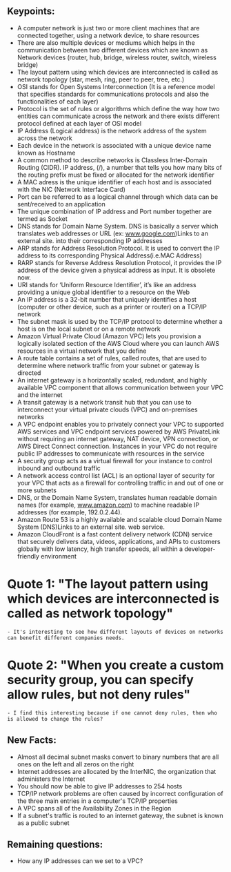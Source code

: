 ## Keypoints:
  - A computer network is just two or more client machines that are connected together, using a network device, to share resources
  - There are also multiple devices or mediums which helps in the communication between two different devices which are known as Network devices (router, hub, bridge, wireless router, switch, wireless bridge)
  - The layout pattern using which devices are interconnected is called as network topology (star, mesh, ring, peer to peer, tree, etc.)
  - OSI stands for Open Systems Interconnection (It is a reference model that specifies standards for communications protocols and also the functionalities of each layer)
  - Protocol is the set of rules or algorithms which define the way how two entities can communicate across the network and there exists different protocol defined at each layer of OSI model
  - IP Address (Logical address) is the network address of the system across the network
  - Each device in the network is associated with a unique device name known as Hostname
  - A common method to describe networks is Classless Inter-Domain Routing (CIDR). IP address, (/), a number that tells you how many bits of the routing prefix must be fixed or allocated for the network identifier
  - A MAC adress is the unique identifier of each host and is associated with the NIC (Network Interface Card)
  - Port can be referred to as a logical channel through which data can be sent/received to an application
  - The unique combination of IP address and Port number together are termed as Socket
  - DNS stands for Domain Name System. DNS is basically a server which translates web addresses or URL (ex: www.google.com)Links to an external site. into their corresponding IP addresses
  - ARP stands for Address Resolution Protocol. It is used to convert the IP address to its corresponding Physical Address(i.e.MAC Address)
  - RARP stands for Reverse Address Resolution Protocol,  it provides the IP address of the device given a physical address as input. It is obsolete now. 
  - URI stands for ‘Uniform Resource Identifier’, it’s like an address providing a unique global identifier to a resource on the Web
  - An IP address is a 32-bit number that uniquely identifies a host (computer or other device, such as a printer or router) on a TCP/IP network
  - The subnet mask is used by the TCP/IP protocol to determine whether a host is on the local subnet or on a remote network
  - Amazon Virtual Private Cloud (Amazon VPC) lets you provision a logically isolated section of the AWS Cloud where you can launch AWS resources in a virtual network that you define
  - A route table contains a set of rules, called routes, that are used to determine where network traffic from your subnet or gateway is directed
  - An internet gateway is a horizontally scaled, redundant, and highly available VPC component that allows communication between your VPC and the internet
  - A transit gateway is a network transit hub that you can use to interconnect your virtual private clouds (VPC) and on-premises networks
  - A VPC endpoint enables you to privately connect your VPC to supported AWS services and VPC endpoint services powered by AWS PrivateLink without requiring an internet gateway, NAT device, VPN connection, or AWS Direct Connect connection. Instances in your VPC do not require public IP addresses to communicate with resources in the service
  - A security group acts as a virtual firewall for your instance to control inbound and outbound traffic
  - A network access control list (ACL) is an optional layer of security for your VPC that acts as a firewall for controlling traffic in and out of one or more subnets
  - DNS, or the Domain Name System, translates human readable domain names (for example, www.amazon.com) to machine readable IP addresses (for example, 192.0.2.44).
  - Amazon Route 53 is a highly available and scalable cloud Domain Name System (DNS)Links to an external site. web service.
  - Amazon CloudFront is a fast content delivery network (CDN) service that securely delivers data, videos, applications, and APIs to customers globally with low latency, high transfer speeds, all within a developer-friendly environment
  
  
  # Quote 1: "The layout pattern using which devices are interconnected is called as network topology"
    - It's interesting to see how different layouts of devices on networks can benefit different companies needs.
  # Quote 2: "When you create a custom security group, you can specify allow rules, but not deny rules"
    - I find this interesting because if one cannot deny rules, then who is allowed to change the rules?
    
    
 ## New Facts:
  - Almost all decimal subnet masks convert to binary numbers that are all ones on the left and all zeros on the right
  - Internet addresses are allocated by the InterNIC, the organization that administers the Internet
  - You should now be able to give IP addresses to 254 hosts
  - TCP/IP network problems are often caused by incorrect configuration of the three main entries in a computer's TCP/IP properties
  - A VPC spans all of the Availability Zones in the Region
  - If a subnet's traffic is routed to an internet gateway, the subnet is known as a public subnet
 
 
 ## Remaining questions:
  - How any IP addresses can we set to a VPC?
